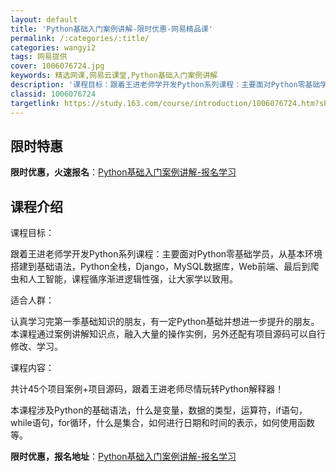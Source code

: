 ```yaml
---
layout: default
title: 'Python基础入门案例讲解-限时优惠-网易精品课'
permalink: /:categories/:title/
categories: wangyi2
tags: 网易提供
cover: 1006076724.jpg
keywords: 精选网课,网易云课堂,Python基础入门案例讲解
description: '课程目标：跟着王进老师学开发Python系列课程：主要面对Python零基础学员，从基本环境搭建到基础语法，Python'
classid: 1006076724
targetlink: https://study.163.com/course/introduction/1006076724.htm?share=1&shareId=1025206652&utm_campaign=share&utm_medium=iphoneShare&utm_source=&utm_u=1025206652
---
```


## 限时特惠

**限时优惠，火速报名**：[Python基础入门案例讲解-报名学习](https://study.163.com/course/introduction/1006076724.htm?share=1&shareId=1025206652&utm_campaign=share&utm_medium=iphoneShare&utm_source=&utm_u=1025206652)

## 课程介绍

课程目标：

跟着王进老师学开发Python系列课程：主要面对Python零基础学员，从基本环境搭建到基础语法，Python全栈，Django，MySQL数据库，Web前端、最后到爬虫和人工智能，课程循序渐进逻辑性强，让大家学以致用。



 



适合人群：

认真学习完第一季基础知识的朋友，有一定Python基础并想进一步提升的朋友。本课程通过案例讲解知识点，融入大量的操作实例，另外还配有项目源码可以自行修改、学习。



 



课程内容：

共计45个项目案例+项目源码，跟着王进老师尽情玩转Python解释器！

本课程涉及Python的基础语法，什么是变量，数据的类型，运算符，if语句，while语句，for循环，什么是集合，如何进行日期和时间的表示，如何使用函数等。

**限时优惠，报名地址**：[Python基础入门案例讲解-报名学习](https://study.163.com/course/introduction/1006076724.htm?share=1&shareId=1025206652&utm_campaign=share&utm_medium=iphoneShare&utm_source=&utm_u=1025206652)

